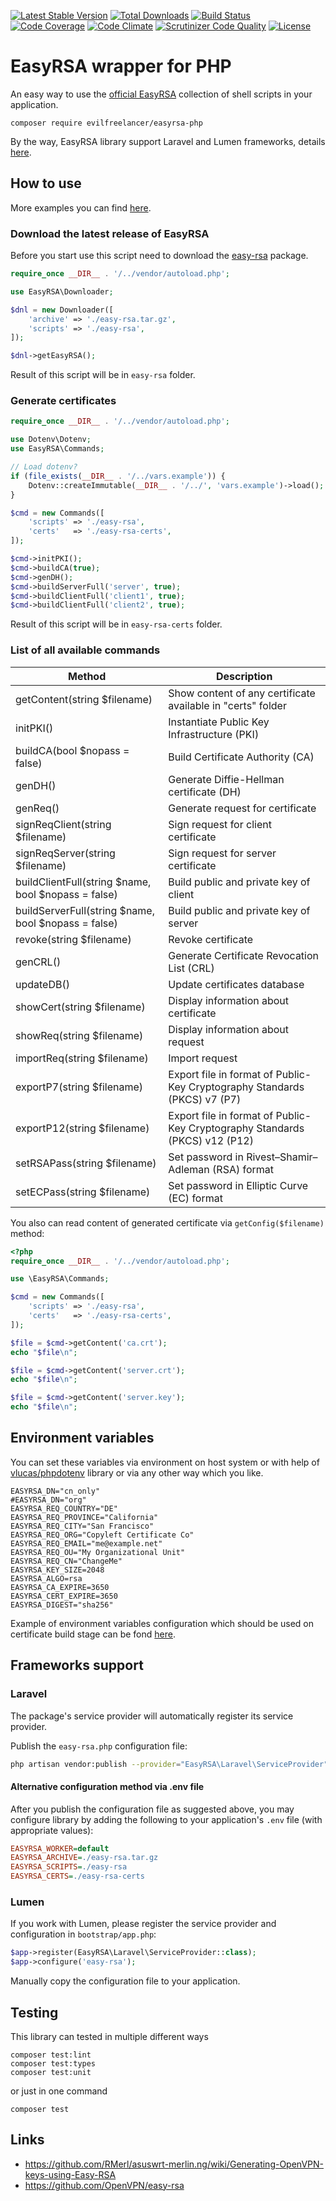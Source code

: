 [![Latest Stable Version](https://poser.pugx.org/evilfreelancer/easyrsa-php/v/stable)](https://packagist.org/packages/evilfreelancer/easyrsa-php)
[![Total Downloads](https://poser.pugx.org/evilfreelancer/easyrsa-php/downloads)](https://packagist.org/packages/evilfreelancer/easyrsa-php)
[![Build Status](https://scrutinizer-ci.com/g/EvilFreelancer/easyrsa-php/badges/build.png?b=master)](https://scrutinizer-ci.com/g/EvilFreelancer/easyrsa-php/build-status/master)
[![Code Coverage](https://scrutinizer-ci.com/g/EvilFreelancer/easyrsa-php/badges/coverage.png?b=master)](https://scrutinizer-ci.com/g/EvilFreelancer/easyrsa-php/?branch=master)
[![Code Climate](https://codeclimate.com/github/EvilFreelancer/easyrsa-php/badges/gpa.svg)](https://codeclimate.com/github/EvilFreelancer/easyrsa-php)
[![Scrutinizer Code Quality](https://scrutinizer-ci.com/g/EvilFreelancer/easyrsa-php/badges/quality-score.png?b=master)](https://scrutinizer-ci.com/g/EvilFreelancer/easyrsa-php/?branch=master)
[![License](https://poser.pugx.org/evilfreelancer/easyrsa-php/license)](https://packagist.org/packages/evilfreelancer/easyrsa-php)

# EasyRSA wrapper for PHP

An easy way to use the [official EasyRSA](https://github.com/OpenVPN/easy-rsa) collection of shell
scripts in your application.

    composer require evilfreelancer/easyrsa-php

By the way, EasyRSA library support Laravel and Lumen frameworks, details [here](#frameworks-support).

## How to use

More examples you can find [here](examples).

### Download the latest release of EasyRSA

Before you start use this script need to download the [easy-rsa](https://github.com/OpenVPN/easy-rsa) package.

```php
require_once __DIR__ . '/../vendor/autoload.php';

use EasyRSA\Downloader;

$dnl = new Downloader([
    'archive' => './easy-rsa.tar.gz',
    'scripts' => './easy-rsa',
]);

$dnl->getEasyRSA();
```

Result of this script will be in `easy-rsa` folder.

### Generate certificates

```php
require_once __DIR__ . '/../vendor/autoload.php';

use Dotenv\Dotenv;
use EasyRSA\Commands;

// Load dotenv?
if (file_exists(__DIR__ . '/../vars.example')) {
    Dotenv::createImmutable(__DIR__ . '/../', 'vars.example')->load();
}

$cmd = new Commands([
    'scripts' => './easy-rsa',
    'certs'   => './easy-rsa-certs',
]);

$cmd->initPKI();
$cmd->buildCA(true);
$cmd->genDH();
$cmd->buildServerFull('server', true);
$cmd->buildClientFull('client1', true);
$cmd->buildClientFull('client2', true);
```

Result of this script will be in `easy-rsa-certs` folder.

### List of all available commands

| Method                                              | Description |
|-----------------------------------------------------|-------------|
| getContent(string $filename)                        | Show content of any certificate available in "certs" folder |
| initPKI()                                           | Instantiate Public Key Infrastructure (PKI) |
| buildCA(bool $nopass = false)                       | Build Certificate Authority (CA) |
| genDH()                                             | Generate Diffie-Hellman certificate (DH) |
| genReq()                                            | Generate request for certificate |
| signReqClient(string $filename)                     | Sign request for client certificate |
| signReqServer(string $filename)                     | Sign request for server certificate |
| buildClientFull(string $name, bool $nopass = false) | Build public and private key of client |
| buildServerFull(string $name, bool $nopass = false) | Build public and private key of server |
| revoke(string $filename)                            | Revoke certificate |
| genCRL()                                            | Generate Certificate Revocation List (CRL) |
| updateDB()                                          | Update certificates database |
| showCert(string $filename)                          | Display information about certificate |
| showReq(string $filename)                           | Display information about request |
| importReq(string $filename)                         | Import request |
| exportP7(string $filename)                          | Export file in format of Public-Key Cryptography Standards (PKCS) v7 (P7) |
| exportP12(string $filename)                         | Export file in format of Public-Key Cryptography Standards (PKCS) v12 (P12) |
| setRSAPass(string $filename)                        | Set password in Rivest–Shamir–Adleman (RSA) format |
| setECPass(string $filename)                         | Set password in Elliptic Curve (EC) format |

You also can read content of generated certificate via `getConfig($filename)` method:

```php
<?php
require_once __DIR__ . '/../vendor/autoload.php';

use \EasyRSA\Commands;

$cmd = new Commands([
    'scripts' => './easy-rsa',
    'certs'   => './easy-rsa-certs',
]);

$file = $cmd->getContent('ca.crt');
echo "$file\n";

$file = $cmd->getContent('server.crt');
echo "$file\n";

$file = $cmd->getContent('server.key');
echo "$file\n";
```

## Environment variables

You can set these variables via environment on host system or with help
of [vlucas/phpdotenv](https://github.com/vlucas/phpdotenv) library or via
any other way which you like.

```dotenv
EASYRSA_DN="cn_only"
#EASYRSA_DN="org"
EASYRSA_REQ_COUNTRY="DE"
EASYRSA_REQ_PROVINCE="California"
EASYRSA_REQ_CITY="San Francisco"
EASYRSA_REQ_ORG="Copyleft Certificate Co"
EASYRSA_REQ_EMAIL="me@example.net"
EASYRSA_REQ_OU="My Organizational Unit"
EASYRSA_REQ_CN="ChangeMe"
EASYRSA_KEY_SIZE=2048
EASYRSA_ALGO=rsa
EASYRSA_CA_EXPIRE=3650
EASYRSA_CERT_EXPIRE=3650
EASYRSA_DIGEST="sha256"
```

Example of environment variables configuration which should be used on certificate
build stage can be fond [here](vars.example). 

## Frameworks support

### Laravel

The package's service provider will automatically register its service provider.

Publish the `easy-rsa.php` configuration file:

```sh
php artisan vendor:publish --provider="EasyRSA\Laravel\ServiceProvider"
```

#### Alternative configuration method via .env file

After you publish the configuration file as suggested above, you may configure library
by adding the following to your application's `.env` file (with appropriate values):
  
```ini
EASYRSA_WORKER=default
EASYRSA_ARCHIVE=./easy-rsa.tar.gz
EASYRSA_SCRIPTS=./easy-rsa
EASYRSA_CERTS=./easy-rsa-certs
```

### Lumen

If you work with Lumen, please register the service provider and configuration in `bootstrap/app.php`:

```php
$app->register(EasyRSA\Laravel\ServiceProvider::class);
$app->configure('easy-rsa');
```

Manually copy the configuration file to your application.

## Testing

This library can tested in multiple different ways

```shell script
composer test:lint
composer test:types
composer test:unit
```

or just in one command

```shell script
composer test
```

## Links

* https://github.com/RMerl/asuswrt-merlin.ng/wiki/Generating-OpenVPN-keys-using-Easy-RSA
* https://github.com/OpenVPN/easy-rsa
